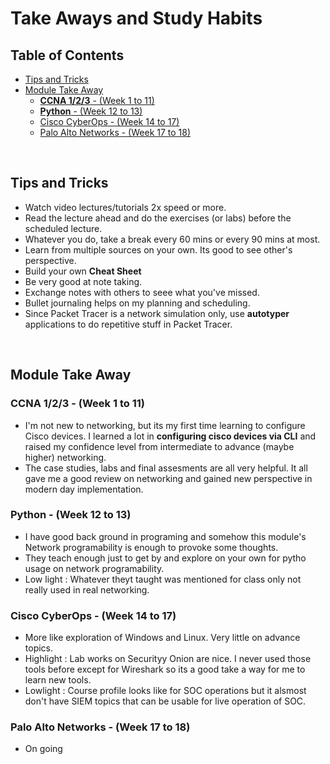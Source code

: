 <h1>Take Aways and Study Habits</h1>

<h2>Table of Contents</h2>
<!-- TOC -->

- [Tips and Tricks](#tips-and-tricks)
- [Module Take Away](#module-take-away)
  - [**CCNA 1/2/3** - (Week 1 to 11)](#ccna-123---week-1-to-11)
  - [**Python** - (Week 12 to 13)](#python---week-12-to-13)
  - [Cisco CyberOps - (Week 14 to 17)](#cisco-cyberops---week-14-to-17)
  - [Palo Alto Networks - (Week 17 to 18)](#palo-alto-networks---week-17-to-18)

<!-- /TOC -->

<br>

## Tips and Tricks
* Watch video lectures/tutorials 2x speed or more.
* Read the lecture ahead and do the exercises (or labs) before the scheduled lecture.
* Whatever you do, take a break every 60 mins or every 90 mins at most.
* Learn from multiple sources on your own. Its good to see other's perspective.
* Build your own **Cheat Sheet**
* Be very good at note taking.
* Exchange notes with others to seee what you've missed.
* Bullet journaling helps on my planning and scheduling.
* Since Packet Tracer is a network simulation only, use **autotyper** applications to do repetitive stuff in Packet Tracer.

<br>

## Module Take Away
### **CCNA 1/2/3** - (Week 1 to 11)
  * I'm not new to networking, but its my first time learning to configure Cisco devices. I learned a lot in **configuring cisco devices via CLI** and raised my confidence level from intermediate to advance (maybe higher) networking. 
  * The case studies, labs and final assesments are all very helpful. It all gave me a good review on networking and gained new perspective in modern day implementation. 
  
### **Python** - (Week 12 to 13)
  * I have good back ground in programing and somehow this module's Network programability is enough to provoke some thoughts.
  * They teach enough just to get by and explore on your own for pytho usage on network programability.
  * Low light : Whatever theyt taught was mentioned for class only not really used in real networking.

### Cisco CyberOps - (Week 14 to 17)
  * More like exploration of Windows and Linux. Very little on advance topics.
  * Highlight : Lab works on Securityy Onion are nice. I never used those tools before except for Wireshark so its a good take a way for me to learn new tools.
  * Lowlight : Course profile looks like for SOC operations but it alsmost don't have SIEM topics that can be usable for live operation of SOC.

### Palo Alto Networks - (Week 17 to 18)
  * On going
